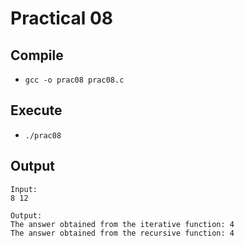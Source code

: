 # Practical 08 

## Compile

- `gcc -o prac08 prac08.c`

## Execute

- `./prac08`

## Output

```
Input: 
8 12

Output: 
The answer obtained from the iterative function: 4
The answer obtained from the recursive function: 4
```
